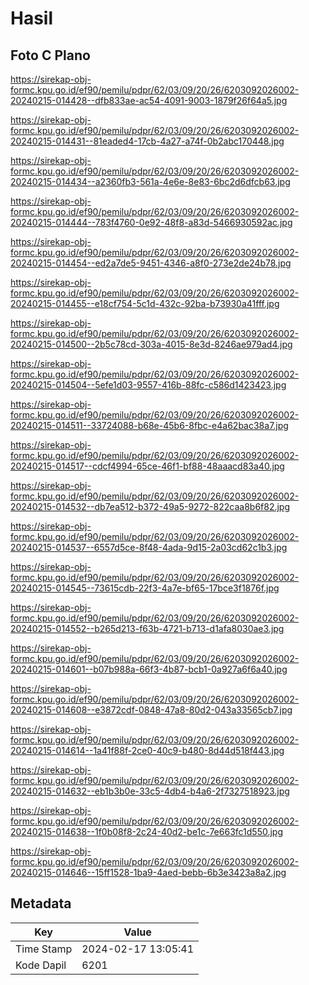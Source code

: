 # Hasil

## Foto C Plano

https://sirekap-obj-formc.kpu.go.id/ef90/pemilu/pdpr/62/03/09/20/26/6203092026002-20240215-014428--dfb833ae-ac54-4091-9003-1879f26f64a5.jpg

https://sirekap-obj-formc.kpu.go.id/ef90/pemilu/pdpr/62/03/09/20/26/6203092026002-20240215-014431--81eaded4-17cb-4a27-a74f-0b2abc170448.jpg

https://sirekap-obj-formc.kpu.go.id/ef90/pemilu/pdpr/62/03/09/20/26/6203092026002-20240215-014434--a2360fb3-561a-4e6e-8e83-6bc2d6dfcb63.jpg

https://sirekap-obj-formc.kpu.go.id/ef90/pemilu/pdpr/62/03/09/20/26/6203092026002-20240215-014444--783f4760-0e92-48f8-a83d-5466930592ac.jpg

https://sirekap-obj-formc.kpu.go.id/ef90/pemilu/pdpr/62/03/09/20/26/6203092026002-20240215-014454--ed2a7de5-9451-4346-a8f0-273e2de24b78.jpg

https://sirekap-obj-formc.kpu.go.id/ef90/pemilu/pdpr/62/03/09/20/26/6203092026002-20240215-014455--e18cf754-5c1d-432c-92ba-b73930a41fff.jpg

https://sirekap-obj-formc.kpu.go.id/ef90/pemilu/pdpr/62/03/09/20/26/6203092026002-20240215-014500--2b5c78cd-303a-4015-8e3d-8246ae979ad4.jpg

https://sirekap-obj-formc.kpu.go.id/ef90/pemilu/pdpr/62/03/09/20/26/6203092026002-20240215-014504--5efe1d03-9557-416b-88fc-c586d1423423.jpg

https://sirekap-obj-formc.kpu.go.id/ef90/pemilu/pdpr/62/03/09/20/26/6203092026002-20240215-014511--33724088-b68e-45b6-8fbc-e4a62bac38a7.jpg

https://sirekap-obj-formc.kpu.go.id/ef90/pemilu/pdpr/62/03/09/20/26/6203092026002-20240215-014517--cdcf4994-65ce-46f1-bf88-48aaacd83a40.jpg

https://sirekap-obj-formc.kpu.go.id/ef90/pemilu/pdpr/62/03/09/20/26/6203092026002-20240215-014532--db7ea512-b372-49a5-9272-822caa8b6f82.jpg

https://sirekap-obj-formc.kpu.go.id/ef90/pemilu/pdpr/62/03/09/20/26/6203092026002-20240215-014537--6557d5ce-8f48-4ada-9d15-2a03cd62c1b3.jpg

https://sirekap-obj-formc.kpu.go.id/ef90/pemilu/pdpr/62/03/09/20/26/6203092026002-20240215-014545--73615cdb-22f3-4a7e-bf65-17bce3f1876f.jpg

https://sirekap-obj-formc.kpu.go.id/ef90/pemilu/pdpr/62/03/09/20/26/6203092026002-20240215-014552--b265d213-f63b-4721-b713-d1afa8030ae3.jpg

https://sirekap-obj-formc.kpu.go.id/ef90/pemilu/pdpr/62/03/09/20/26/6203092026002-20240215-014601--b07b988a-66f3-4b87-bcb1-0a927a6f6a40.jpg

https://sirekap-obj-formc.kpu.go.id/ef90/pemilu/pdpr/62/03/09/20/26/6203092026002-20240215-014608--e3872cdf-0848-47a8-80d2-043a33565cb7.jpg

https://sirekap-obj-formc.kpu.go.id/ef90/pemilu/pdpr/62/03/09/20/26/6203092026002-20240215-014614--1a41f88f-2ce0-40c9-b480-8d44d518f443.jpg

https://sirekap-obj-formc.kpu.go.id/ef90/pemilu/pdpr/62/03/09/20/26/6203092026002-20240215-014632--eb1b3b0e-33c5-4db4-b4a6-2f7327518923.jpg

https://sirekap-obj-formc.kpu.go.id/ef90/pemilu/pdpr/62/03/09/20/26/6203092026002-20240215-014638--1f0b08f8-2c24-40d2-be1c-7e663fc1d550.jpg

https://sirekap-obj-formc.kpu.go.id/ef90/pemilu/pdpr/62/03/09/20/26/6203092026002-20240215-014646--15ff1528-1ba9-4aed-bebb-6b3e3423a8a2.jpg


## Metadata

| Key        | Value               |
| ---------- | ------------------- |
| Time Stamp | 2024-02-17 13:05:41 |
| Kode Dapil | 6201                |



